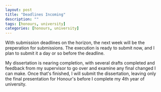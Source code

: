 ```yaml
---
layout: post
title: "Deadlines Incoming"
description: ""
tags: [honours, university]
categories: [honours, university]
---
```


With submission deadlines on the horizon, the next week will be the preperation for submissions. The execution is ready to submit now, and I plan to submit it a day or so before the deadline.

My dissertation is nearing completion, with several drafts completed and feedback from my supervisor to go over and examine any final changed I can make. Once that's finished, I will submit the dissertation, leaving only the final presentation for Honour's before I complete my 4th year of university.
